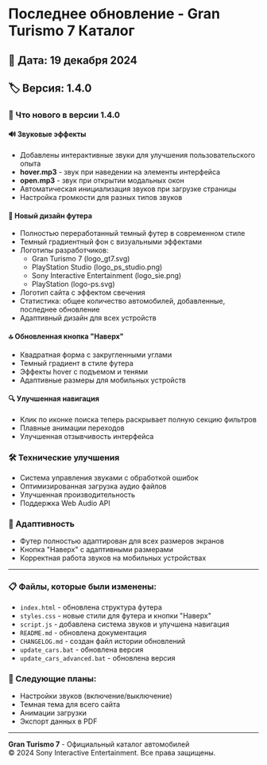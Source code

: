 # Последнее обновление - Gran Turismo 7 Каталог

## 📅 Дата: 19 декабря 2024
## 🏷️ Версия: 1.4.0

### 🎉 Что нового в версии 1.4.0

#### 🔊 Звуковые эффекты
- Добавлены интерактивные звуки для улучшения пользовательского опыта
- **hover.mp3** - звук при наведении на элементы интерфейса
- **open.mp3** - звук при открытии модальных окон
- Автоматическая инициализация звуков при загрузке страницы
- Настройка громкости для разных типов звуков

#### 🎨 Новый дизайн футера
- Полностью переработанный темный футер в современном стиле
- Темный градиентный фон с визуальными эффектами
- Логотипы разработчиков:
  - Gran Turismo 7 (logo_gt7.svg)
  - PlayStation Studio (logo_ps_studio.png)
  - Sony Interactive Entertainment (logo_sie.png)
  - PlayStation (logo-ps.svg)
- Логотип сайта с эффектом свечения
- Статистика: общее количество автомобилей, добавленные, последнее обновление
- Адаптивный дизайн для всех устройств

#### 🔝 Обновленная кнопка "Наверх"
- Квадратная форма с закругленными углами
- Темный градиент в стиле футера
- Эффекты hover с подъемом и тенями
- Адаптивные размеры для мобильных устройств

#### 🔍 Улучшенная навигация
- Клик по иконке поиска теперь раскрывает полную секцию фильтров
- Плавные анимации переходов
- Улучшенная отзывчивость интерфейса

### 🛠️ Технические улучшения
- Система управления звуками с обработкой ошибок
- Оптимизированная загрузка аудио файлов
- Улучшенная производительность
- Поддержка Web Audio API

### 📱 Адаптивность
- Футер полностью адаптирован для всех размеров экранов
- Кнопка "Наверх" с адаптивными размерами
- Корректная работа звуков на мобильных устройствах

---

### 📋 Файлы, которые были изменены:
- `index.html` - обновлена структура футера
- `styles.css` - новые стили для футера и кнопки "Наверх"
- `script.js` - добавлена система звуков и улучшена навигация
- `README.md` - обновлена документация
- `CHANGELOG.md` - создан файл истории обновлений
- `update_cars.bat` - обновлена версия
- `update_cars_advanced.bat` - обновлена версия

### 🎯 Следующие планы:
- Настройки звуков (включение/выключение)
- Темная тема для всего сайта
- Анимации загрузки
- Экспорт данных в PDF

---

**Gran Turismo 7** - Официальный каталог автомобилей  
© 2024 Sony Interactive Entertainment. Все права защищены.
